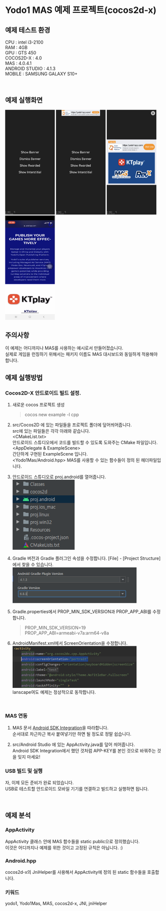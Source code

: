 # Yodo1 MAS 예제 프로젝트(cocos2d-x)

## 예제 테스트 환경
CPU : intel i3-2100    
RAM : 4GB  
GPU : GTS 450  
COCOS2D-X : 4.0    
MAS : 4.0.4.1  
ANDROID STUDIO : 4.1.3  
MOBILE : SAMSUNG GALAXY S10+

<br/>

## 예제 실행화면
<img src="img/MAIN.jpg" alt="MAIN" style="width:160px;"/>
<img src="img/BANNER.jpg" alt="BANNER" style="width:160px;"/>
<img src="img/INTERSTITIAL.jpg" alt="INTERSTITIAL" style="width:160px;"/>
<img src="img/REWARDED.jpg" alt="REWARDED" style="width:160px;"/>

<br/>

## 주의사항
이 예제는 어디까지나 MAS를 사용하는 예시로서 만들어졌습니다.  
실제로 게임을 런칭하기 위해서는 패키지 이름도 MAS 대시보드와 동일하게 적용해야 합니다.

## 예제 실행방법

### Cocos2D-X 안드로이드 빌드 설정.
1. 새로운 cocos 프로젝트 생성
   > cocos new example -l cpp
2. src/Cocos2D 에 있는 파일들을 프로젝트 폴더에 덮어씌어줍니다.  
src에 있는 파일들은 각각 아래와 같습니다.  
<CMakeList.txt>  
안드로이드 스튜디오에서 코드를 빌드할 수 있도록 도와주는 CMake 파일입니다.    
<AppDelegate & ExampleScene>  
간단하게 구현된 ExampleScene 입니다.  
<Yodo1Mas/Android.hpp> 
MAS를 사용할 수 있는 함수들이 정의 된 헤더파일입니다.

3. 안드로이드 스튜디오로 proj.android를 열어줍니다.  
    <img src="img/ANDROID_0.png" alt="MAIN" style="width:200px;"/>

4. Gradle 버전과 Gradle 플러그인 속성을 수정합니다.
[File] - [Project Structure] 에서 찾을 수 있습니다.  
    <img src="img/ANDROID_1.png" alt="MAIN" style="width:400px;"/>

6. Gradle.properties에서 PROP_MIN_SDK_VERSION과 PROP_APP_ABI를 수정합니다.
    > PROP_MIN_SDK_VERSION=19  
    > PROP_APP_ABI=armeabi-v7a:arm64-v8a

7. AndroidManifest.xml에서 ScreenOrientation을 수정합니다.  
   <img src="img/ANDROID_2.png" alt="MAIN" style="width:400px;"/>  
   lanscape여도 예제는 정상적으로 동작합니다.

<br/>

### MAS 연동
1. MAS 문서 [Android SDK Integration](https://support.yodo1.com/hc/en-us/articles/1500002038322)을 따라합니다.  
순서대로 차근차근 복사 붙여넣기만 하면 될 정도로 정말 쉽습니다.

2. src/Android Studio 에 있는 AppActivity.java를 덮어 씌어줍니다.  
Android SDK Integration에서 했던 것처럼 APP-KEY를 본인 것으로 바꿔주는 것을 잊지 마세요!

### USB 빌드 및 실행
자, 이제 모든 준비가 완료 되었습니다.  
USB로 테스트할 안드로이드 모바일 기기를 연결하고 빌드하고 실행하면 됩니다.

<br/>

## 예제 분석
### AppActivity
AppActivity 클래스 안에 MAS 함수들을 static public으로 정의했습니다.  
이것은 어디까지나 예제를 위한 것이고 고정된 규칙은 아닙니다. :)

### Android.hpp
cocos2d-x의 JniHelper를 사용해서 AppActivity에 정의 된 static 함수들을 호출합니다.  

### 키워드
yodo1, Yodo1Mas, MAS, cocos2d-x, JNI, jniHelper